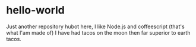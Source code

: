 # hello-world
Just another repository
hubot here, I like Node.js and coffeescript (that's what I'am made of)
I have had tacos on the moon then far superior to earth tacos.
